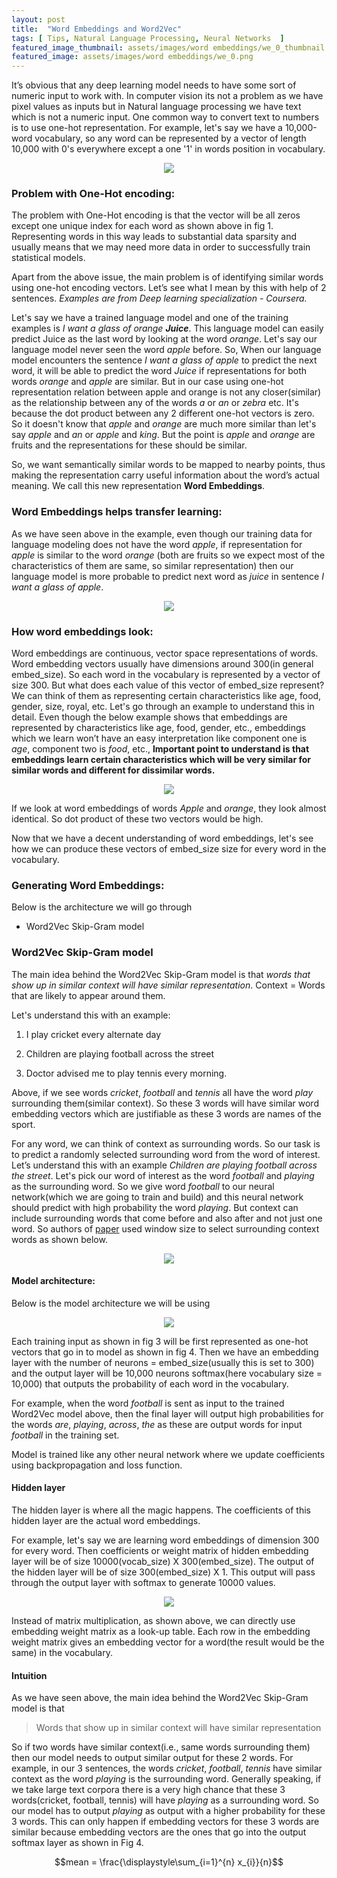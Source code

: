 ```yaml
---
layout: post
title:  "Word Embeddings and Word2Vec"
tags: [ Tips, Natural Language Processing, Neural Networks  ]
featured_image_thumbnail: assets/images/word embeddings/we_0_thumbnail.png
featured_image: assets/images/word embeddings/we_0.png
---
```



It’s obvious that any deep learning model needs to have some sort of numeric input to work with. In computer vision its not a problem as we have pixel values as inputs but in Natural language processing we have text which is not a numeric input. One common way to convert text to numbers is to use one-hot representation. For example, let's say we have a 10,000-word vocabulary, so any word can be represented by a vector of length 10,000 with 0's everywhere except a one '1' in words position in vocabulary. 



<p align="center">
  <img src="https://raw.githubusercontent.com/raviteja-ganta/raviteja-ganta.github.io/main/assets/images/word embeddings/we_1.png" />
</p>



### Problem with One-Hot encoding:

The problem with One-Hot encoding is that the vector will be all zeros except one unique index for each word as shown above in fig 1. Representing words in this way leads to substantial data sparsity and usually means that we may need more data in order to successfully train statistical models.


Apart from the above issue, the main problem is of identifying similar words using one-hot encoding vectors. Let’s see what I mean by this with help of 2 sentences. *Examples are from Deep learning specialization - Coursera.*


Let's say we have a trained language model and one of the training examples is *I want a glass of orange **Juice***. This language model can easily predict Juice as the last word by looking at the word *orange*. Let's say our language model never seen the word *apple* before. So, When our language model encounters the sentence *I want a glass of apple* to predict the next word, it will be able to predict the word *Juice* if representations for both words *orange* and *apple* are similar. But in our case using one-hot representation relation between apple and orange is not any closer(similar) as the relationship between any of the words *a* or *an* or *zebra* etc. It's because the dot product between any 2 different one-hot vectors is zero. So it doesn't know that *apple* and *orange* are much more similar than let's say *apple* and *an* or *apple* and *king*. But the point is *apple* and *orange* are fruits and the representations for these should be similar.


So, we want semantically similar words to be mapped to nearby points, thus making the representation carry useful information about the word’s actual meaning. We call this new representation **Word Embeddings**.



### Word Embeddings helps transfer learning:

As we have seen above in the example, even though our training data for language modeling does not have the word *apple*, if representation for *apple* is similar to the word *orange* (both are fruits so we expect most of the characteristics of them are same, so similar representation) then our language model is more probable to predict next word as *juice* in sentence *I want a glass of apple*.


<p align="center">
  <img src="https://raw.githubusercontent.com/raviteja-ganta/raviteja-ganta.github.io/main/assets/images/word embeddings/we_2.png" />
</p>


### How word embeddings look:

Word embeddings are continuous, vector space representations of words. Word embedding vectors usually have dimensions around 300(in general embed_size). So each word in the vocabulary is represented by a vector of size 300. But what does each value of this vector of embed_size represent? We can think of them as representing certain characteristics like age, food, gender, size, royal, etc. Let's go through an example to understand this in detail. Even though the below example shows that embeddings are represented by characteristics like age, food, gender, etc., embeddings which we learn won’t have an easy interpretation like component one is *age*, component two is *food*, etc., **Important point to understand is that embeddings learn certain characteristics which will be very similar for similar words and different for dissimilar words.**


<p align="center">
  <img src="https://raw.githubusercontent.com/raviteja-ganta/raviteja-ganta.github.io/main/assets/images/word embeddings/we_3.png" />
</p>


If we look at word embeddings of words *Apple* and *orange*, they look almost identical. So dot product of these two vectors would be high.

Now that we have a decent understanding of word embeddings, let's see how we can produce these vectors of embed_size size for every word in the vocabulary.


### Generating Word Embeddings:

Below is the architecture we will go through

* Word2Vec Skip-Gram model



### Word2Vec Skip-Gram model


The main idea behind the Word2Vec Skip-Gram model is that *words that show up in similar context will have similar representation*. Context = Words that are likely to appear around them.


Let's understand this with an example:

1) I play cricket every alternate day

2) Children are playing football across the street

3) Doctor advised me to play tennis every morning.


Above, if we see words *cricket*, *football* and *tennis* all have the word *play* surrounding them(similar context). So these 3 words will have similar word embedding vectors which are justifiable as these 3 words are names of the sport.



For any word, we can think of context as surrounding words. So our task is to predict a randomly selected surrounding word from the word of interest. Let’s understand this with an example *Children are playing football across the street*. Let's pick our word of interest as the word *football* and *playing* as the surrounding word. So we give word *football* to our neural network(which we are going to train and build) and this neural network should predict with high probability the word *playing*. But context can include surrounding words that come before and also after and not just one word. So authors of [paper](https://arxiv.org/pdf/1301.3781.pdf) used window size to select surrounding context words as shown below.



<p align="center">
  <img src="https://raw.githubusercontent.com/raviteja-ganta/raviteja-ganta.github.io/main/assets/images/word embeddings/we_4.png" />
</p>


#### Model architecture:

Below is the model architecture we will be using


<p align="center">
  <img src="https://raw.githubusercontent.com/raviteja-ganta/raviteja-ganta.github.io/main/assets/images/word embeddings/we_5.png" />
</p>


Each training input as shown in fig 3 will be first represented as one-hot vectors that go in to model as shown in fig 4. Then we have an embedding layer with the number of neurons = embed_size(usually this is set to 300) and the output layer will be 10,000 neurons softmax(here vocabulary size = 10,000) that outputs the probability of each word in the vocabulary.


For example, when the word *football* is sent as input to the trained Word2Vec model above, then the final layer will output high probabilities for the words *are*, *playing*, *across*, *the* as these are output words for input *football* in the training set.



Model is trained like any other neural network where we update coefficients using backpropagation and loss function.

#### Hidden layer

The hidden layer is where all the magic happens. The coefficients of this hidden layer are the actual word embeddings.


For example, let's say we are learning word embeddings of dimension 300 for every word. Then coefficients or weight matrix of hidden embedding layer will be of size 10000(vocab_size) X 300(embed_size). The output of the hidden layer will be of size 300(embed_size) X 1. This output will pass through the output layer with softmax to generate 10000 values.


<p align="center">
  <img src="https://raw.githubusercontent.com/raviteja-ganta/raviteja-ganta.github.io/main/assets/images/word embeddings/we_6.png" />
</p>


Instead of matrix multiplication, as shown above, we can directly use embedding weight matrix as a look-up table. Each row in the embedding weight matrix gives an embedding vector for a word(the result would be the same) in the vocabulary.


#### Intuition


As we have seen above, the main idea behind the Word2Vec Skip-Gram model is that

> Words that show up in similar context will have similar representation

So if two words have similar context(i.e., same words surrounding them) then our model needs to output similar output for these 2 words. For example, in our 3 sentences, the words *cricket*, *football*, *tennis* have similar context as the word *playing* is the surrounding word. Generally speaking, if we take large text corpora there is a very high chance that these 3 words(cricket, football, tennis) will have *playing* as a surrounding word. So our model has to output *playing* as output with a higher probability for these 3 words. This can only happen if embedding vectors for these 3 words are similar because embedding vectors are the ones that go into the output softmax layer as shown in Fig 4.




$$mean = \frac{\displaystyle\sum_{i=1}^{n} x_{i}}{n}$$

